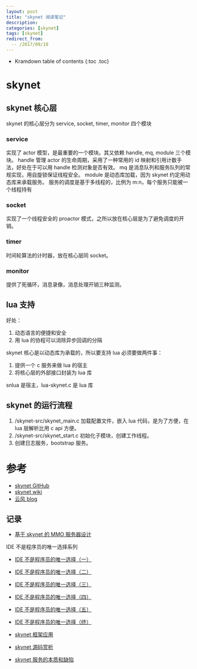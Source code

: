 ```yaml
---
layout: post
title: "skynet 阅读笔记"
description:
categories: [skynet]
tags: [skynet]
redirect_from:
  -- /2017/09/18
---
```


* Kramdown table of contents
{:toc .toc}

# skynet

## skynet 核心层

skynet 的核心层分为 service, socket, timer, monitor 四个模块

### service

实现了 actor 模型，是最重要的一个模块。其又依赖 handle, mq, module 三个模块。
handle 管理 actor 的生命周期，采用了一种常用的 id 映射和引用计数手法，好处在于可以用 handle 检测对象是否有效。
mq 是消息队列和服务队列的常规实现，用自旋锁保证线程安全。
module 是动态库加载，因为 skynet 约定用动态库来承载服务。
服务的调度是基于多线程的，比例为 m:n，每个服务只能被一个线程持有

### socket

实现了一个线程安全的 proactor 模式，之所以放在核心层是为了避免调度的开销。

### timer

时间轮算法的计时器，放在核心层同 socket。

### monitor

提供了死循环，消息录像，消息处理开销三种监测。

## lua 支持

好处：

1. 动态语言的便捷和安全
2. 用 lua 的协程可以消除异步回调的分隔

skynet 核心是以动态库为承载的，所以要支持 lua 必须要做两件事：

1. 提供一个 c 服务来做 lua 的宿主
2. 将核心层的外部接口封装为 lua 库

snlua 是宿主，lua-skynet.c 是 lua 库

## skynet 的运行流程

1. /skynet-src/skynet_main.c
  加载配置文件，嵌入 lua 代码，是为了方便，在 lua 层解析比用 c api 方便。
2. /skynet-src/skynet_start.c
   初始化子模块，创建工作线程。
3. 创建日志服务，bootstrap 服务。

# 参考

* [skynet GitHub](https://github.com/cloudwu/skynet)  
* [skynet wiki](https://github.com/cloudwu/skynet/wiki)  
* [云风 blog](https://blog.codingnow.com/)

## 记录

* [基于 skynet 的 MMO 服务器设计](https://blog.codingnow.com/2015/04/skynet_mmo.html)

IDE 不是程序员的唯一选择系列
* [IDE 不是程序员的唯一选择（一）](https://blog.codingnow.com/2008/09/replacement_of_ide_1.html)  
* [IDE 不是程序员的唯一选择（二）](https://blog.codingnow.com/2008/09/replacement_of_ide_2.html)  
* [IDE 不是程序员的唯一选择（三）](https://blog.codingnow.com/2008/09/replacement_of_ide_3.html)  
* [IDE 不是程序员的唯一选择（四）](https://blog.codingnow.com/2008/09/replacement_of_ide_4.html)  
* [IDE 不是程序员的唯一选择（五）](https://blog.codingnow.com/2008/10/replacement_of_ide_5.html)  
* [IDE 不是程序员的唯一选择（终）](https://blog.codingnow.com/2008/10/replacement_of_ide_6.html)

* [skynet 框架应用](https://blog.csdn.net/qq769651718/article/category/7480207)  
* [skynet 源码赏析](https://manistein.github.io/blog/post/server/skynet/skynet%E6%BA%90%E7%A0%81%E8%B5%8F%E6%9E%90/)  
* [skynet 服务的本质和缺陷](https://blog.csdn.net/mycwq/article/details/47379277)